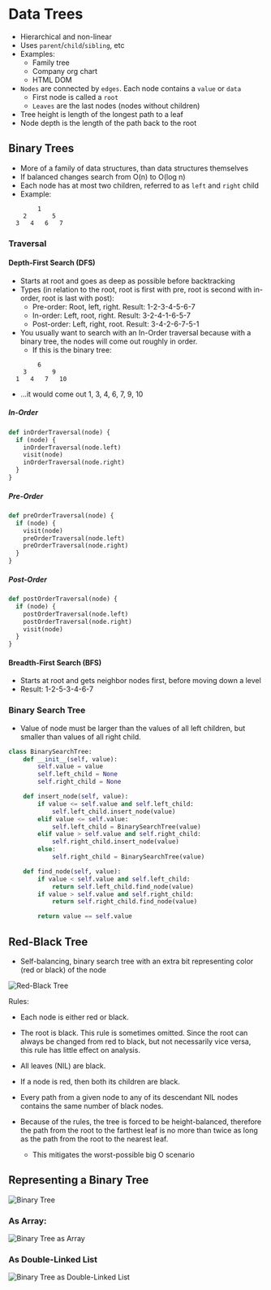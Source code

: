 # Data Trees

* Hierarchical and non-linear
* Uses `parent`/`child`/`sibling`, etc
* Examples:
  * Family tree
  * Company org chart
  * HTML DOM
* `Nodes` are connected by `edges`. Each node contains a `value` or `data`
  * First node is called a `root`
  * `Leaves` are the last nodes (nodes without children)
* Tree height is length of the longest path to a leaf
* Node depth is the length of the path back to the root

## Binary Trees

* More of a family of data structures, than data structures themselves
* If balanced changes search from O(n) to O(log n)
* Each node has at most two children, referred to as `left` and `right` child
* Example:

```
        1
    2       5
  3   4   6   7
```

### Traversal

#### Depth-First Search (DFS)

* Starts at root and goes as deep as possible before backtracking
* Types (in relation to the root, root is first with pre, root is second with in-order, root is last with post):
  * Pre-order: Root, left, right. Result: 1-2-3-4-5-6-7
  * In-order: Left, root, right. Result: 3-2-4-1-6-5-7
  * Post-order: Left, right, root. Result: 3-4-2-6-7-5-1
* You usually want to search with an In-Order traversal because with a binary tree, the nodes will come out roughly in order.
  * If this is the binary tree:

```
        6
    3       9
  1   4   7   10
```

* ...it would come out 1, 3, 4, 6, 7, 9, 10

##### In-Order

```python
def inOrderTraversal(node) {
  if (node) {
    inOrderTraversal(node.left)
    visit(node)
    inOrderTraversal(node.right)
  }
}
```

##### Pre-Order

```python
def preOrderTraversal(node) {
  if (node) {
    visit(node)
    preOrderTraversal(node.left)
    preOrderTraversal(node.right)
  }
}
```

##### Post-Order

```python
def postOrderTraversal(node) {
  if (node) {
    postOrderTraversal(node.left)
    postOrderTraversal(node.right)
    visit(node)
  }
}
```

#### Breadth-First Search (BFS)

* Starts at root and gets neighbor nodes first, before moving down a level
* Result: 1-2-5-3-4-6-7

### Binary Search Tree

* Value of node must be larger than the values of all left children, but smaller than values of all right child.

```python
class BinarySearchTree:
    def __init__(self, value):
        self.value = value
        self.left_child = None
        self.right_child = None

    def insert_node(self, value):
        if value <= self.value and self.left_child:
            self.left_child.insert_node(value)
        elif value <= self.value:
            self.left_child = BinarySearchTree(value)
        elif value > self.value and self.right_child:
            self.right_child.insert_node(value)
        else:
            self.right_child = BinarySearchTree(value)

    def find_node(self, value):
        if value < self.value and self.left_child:
            return self.left_child.find_node(value)
        if value > self.value and self.right_child:
            return self.right_child.find_node(value)

        return value == self.value
```

## Red-Black Tree

* Self-balancing, binary search tree with an extra bit representing color (red or black) of the node

![Red-Black Tree](https://upload.wikimedia.org/wikipedia/commons/thumb/6/66/Red-black_tree_example.svg/750px-Red-black_tree_example.svg.png)

Rules:

* Each node is either red or black.
* The root is black. This rule is sometimes omitted. Since the root can always be changed from red to black, but not necessarily vice versa, this rule has little effect on analysis.
* All leaves (NIL) are black.
* If a node is red, then both its children are black.
* Every path from a given node to any of its descendant NIL nodes contains the same number of black nodes.

* Because of the rules, the tree is forced to be height-balanced, therefore the path from the root to the farthest leaf is no more than twice as long as the path from the root to the nearest leaf.
  * This mitigates the worst-possible big O scenario

## Representing a Binary Tree

![Binary Tree](http://btechsmartclass.com/DS/images/Binary%20Tree.png)

### As Array:

![Binary Tree as Array](http://btechsmartclass.com/DS/images/BT%20Array%20Representation.png)

### As Double-Linked List

![Binary Tree as Double-Linked List](http://btechsmartclass.com/DS/images/BT%20LR%20Node.png)
